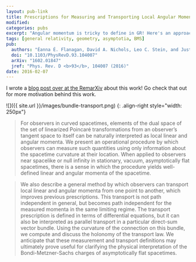 ```yaml
---
layout: pub-link
title: Prescriptions for Measuring and Transporting Local Angular Momenta in General Relativity
modified:
categories: pubs
excerpt: "Angular momentum is tricky to define in GR! Here's an approach so that observers can all agree with each others' measurements."
tags: [general relativity, geometry, asymptotia, BMS]
pub:
  authors: "Éanna É. Flanagan, David A. Nichols, Leo C. Stein, and Justin Vines"
  doi: "10.1103/PhysRevD.93.104007"
  arXiv: "1602.01847"
  jref: "Phys. Rev. D <b>93</b>, 104007 (2016)"
date: 2016-02-07
---
```


I wrote a
[blog post over at the RemarXiv](http://remarxiv.blogspot.com/2016/02/prescriptions-for-measuring-and.html)
about this work! Go check that out for more motivation behind this
work.

![]({{ site.url }}/images/bundle-transport.png)
{: .align-right style="width: 250px"}
> For observers in curved spacetimes, elements of the dual space of
> the set of linearized Poincaré transformations from an observer’s
> tangent space to itself can be naturally interpreted as local linear
> and angular momenta. We present an operational procedure by which
> observers can measure such quantities using only information about
> the spacetime curvature at their location. When applied to observers
> near spacelike or null infinity in stationary, vacuum,
> asymptotically flat spacetimes, there is a sense in which the
> procedure yields well-defined linear and angular momenta of the
> spacetime.

> We also describe a general method by which observers can transport
> local linear and angular momenta from one point to another, which
> improves previous prescriptions. This transport is not path
> independent in general, but becomes path independent for the
> measured momenta in the same limiting regime. The transport
> prescription is defined in terms of differential equations, but it
> can also be interpreted as parallel transport in a particular
> direct-sum vector bundle. Using the curvature of the connection on
> this bundle, we compute and discuss the holonomy of the transport
> law. We anticipate that these measurement and transport definitions
> may ultimately prove useful for clarifying the physical
> interpretation of the Bondi-Metzner-Sachs charges of asymptotically
> flat spacetimes.
